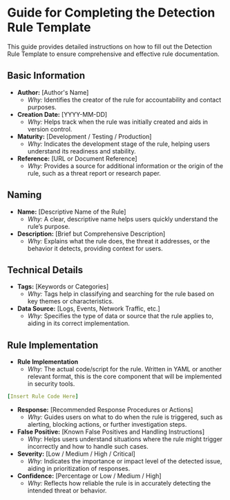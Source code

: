 # Guide for Completing the Detection Rule Template

This guide provides detailed instructions on how to fill out the Detection Rule Template to ensure comprehensive and effective rule documentation.

## Basic Information

- **Author:** [Author's Name]
  - *Why:* Identifies the creator of the rule for accountability and contact purposes.
- **Creation Date:** [YYYY-MM-DD]
  - *Why:* Helps track when the rule was initially created and aids in version control.
- **Maturity:** [Development / Testing / Production]
  - *Why:* Indicates the development stage of the rule, helping users understand its readiness and stability.
- **Reference:** [URL or Document Reference]
  - *Why:* Provides a source for additional information or the origin of the rule, such as a threat report or research paper.

## Naming

- **Name:** [Descriptive Name of the Rule]
  - *Why:* A clear, descriptive name helps users quickly understand the rule’s purpose.
- **Description:** [Brief but Comprehensive Description]
  - *Why:* Explains what the rule does, the threat it addresses, or the behavior it detects, providing context for users.

## Technical Details

- **Tags:** [Keywords or Categories]
  - *Why:* Tags help in classifying and searching for the rule based on key themes or characteristics.
- **Data Source:** [Logs, Events, Network Traffic, etc.]
  - *Why:* Specifies the type of data or source that the rule applies to, aiding in its correct implementation.

## Rule Implementation

- **Rule Implementation**
  - *Why:* The actual code/script for the rule. Written in YAML or another relevant format, this is the core component that will be implemented in security tools.

```yaml
[Insert Rule Code Here]
```


- **Response:** [Recommended Response Procedures or Actions]
  - *Why:* Guides users on what to do when the rule is triggered, such as alerting, blocking actions, or further investigation steps.
- **False Positive:** [Known False Positives and Handling Instructions]
  - *Why:* Helps users understand situations where the rule might trigger incorrectly and how to handle such cases.
- **Severity:** [Low / Medium / High / Critical]
  - *Why:* Indicates the importance or impact level of the detected issue, aiding in prioritization of responses.
- **Confidence:** [Percentage or Low / Medium / High]
  - *Why:* Reflects how reliable the rule is in accurately detecting the intended threat or behavior.
